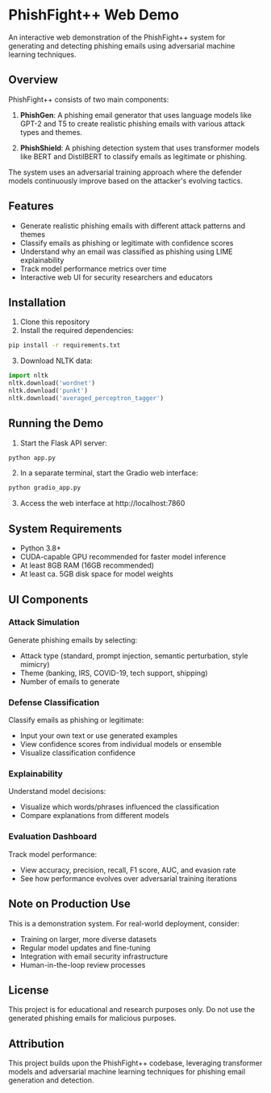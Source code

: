 # PhishFight++ Web Demo

An interactive web demonstration of the PhishFight++ system for generating and detecting phishing emails using adversarial machine learning techniques.

## Overview

PhishFight++ consists of two main components:

1. **PhishGen**: A phishing email generator that uses language models like GPT-2 and T5 to create realistic phishing emails with various attack types and themes.

2. **PhishShield**: A phishing detection system that uses transformer models like BERT and DistilBERT to classify emails as legitimate or phishing.

The system uses an adversarial training approach where the defender models continuously improve based on the attacker's evolving tactics.

## Features

- Generate realistic phishing emails with different attack patterns and themes
- Classify emails as phishing or legitimate with confidence scores
- Understand why an email was classified as phishing using LIME explainability
- Track model performance metrics over time
- Interactive web UI for security researchers and educators

## Installation

1. Clone this repository
2. Install the required dependencies:

```bash
pip install -r requirements.txt
```

3. Download NLTK data:

```python
import nltk
nltk.download('wordnet')
nltk.download('punkt')
nltk.download('averaged_perceptron_tagger')
```

## Running the Demo

1. Start the Flask API server:

```bash
python app.py
```

2. In a separate terminal, start the Gradio web interface:

```bash
python gradio_app.py
```

3. Access the web interface at http://localhost:7860

## System Requirements

- Python 3.8+
- CUDA-capable GPU recommended for faster model inference
- At least 8GB RAM (16GB recommended)
- At least ca. 5GB disk space for model weights

## UI Components

### Attack Simulation
Generate phishing emails by selecting:
- Attack type (standard, prompt injection, semantic perturbation, style mimicry)
- Theme (banking, IRS, COVID-19, tech support, shipping)
- Number of emails to generate

### Defense Classification
Classify emails as phishing or legitimate:
- Input your own text or use generated examples
- View confidence scores from individual models or ensemble
- Visualize classification confidence

### Explainability
Understand model decisions:
- Visualize which words/phrases influenced the classification
- Compare explanations from different models

### Evaluation Dashboard
Track model performance:
- View accuracy, precision, recall, F1 score, AUC, and evasion rate
- See how performance evolves over adversarial training iterations

## Note on Production Use

This is a demonstration system. For real-world deployment, consider:
- Training on larger, more diverse datasets
- Regular model updates and fine-tuning
- Integration with email security infrastructure
- Human-in-the-loop review processes

## License

This project is for educational and research purposes only. Do not use the generated phishing emails for malicious purposes.

## Attribution

This project builds upon the PhishFight++ codebase, leveraging transformer models and adversarial machine learning techniques for phishing email generation and detection.
